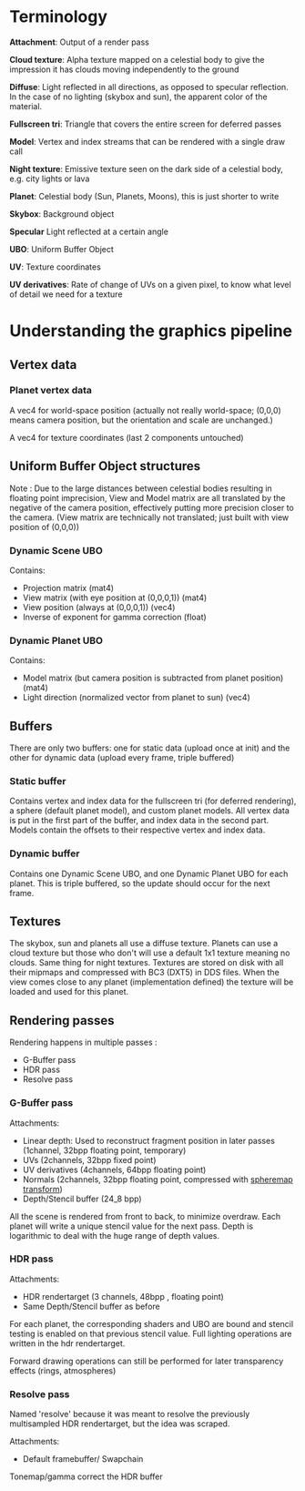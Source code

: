 # Terminology
**Attachment**: Output of a render pass

**Cloud texture**: Alpha texture mapped on a celestial body to give the impression it has clouds moving independently to the ground

**Diffuse**: Light reflected in all directions, as opposed to specular reflection. In the case of no lighting (skybox and sun), the apparent color of the material.

**Fullscreen tri**: Triangle that covers the entire screen for deferred passes

**Model**: Vertex and index streams that can be rendered with a single draw call

**Night texture**: Emissive texture seen on the dark side of a celestial body, e.g. city lights or lava

**Planet**: Celestial body (Sun, Planets, Moons), this is just shorter to write

**Skybox**: Background object

**Specular** Light reflected at a certain angle

**UBO**: Uniform Buffer Object

**UV**: Texture coordinates

**UV derivatives**: Rate of change of UVs on a given pixel, to know what level of detail we need for a texture

# Understanding the graphics pipeline
## Vertex data
### Planet vertex data
A vec4 for world-space position (actually not really world-space; (0,0,0) means camera position, but the orientation and scale are unchanged.)

A vec4 for texture coordinates (last 2 components untouched)
## Uniform Buffer Object structures
Note : Due to the large distances between celestial bodies resulting in floating point imprecision, View and Model matrix are all translated by the negative of the camera position, effectively putting more precision closer to the camera. (View matrix are technically not translated; just built with view position of (0,0,0))
### Dynamic Scene UBO
Contains:
* Projection matrix (mat4)
* View matrix (with eye position at (0,0,0,1)) (mat4)
* View position (always at (0,0,0,1)) (vec4)
* Inverse of exponent for gamma correction (float)

### Dynamic Planet UBO
Contains:
* Model matrix (but camera position is subtracted from planet position) (mat4)
* Light direction (normalized vector from planet to sun) (vec4)

## Buffers
There are only two buffers: one for static data (upload once at init) and the other for dynamic data (upload every frame, triple buffered)
### Static buffer
Contains vertex and index data for the fullscreen tri (for deferred rendering), a sphere (default planet model), and custom planet models. All vertex data is put in the first part of the buffer, and index data in the second part. Models contain the offsets to their respective vertex and index data.

### Dynamic buffer
Contains one Dynamic Scene UBO, and one Dynamic Planet UBO for each planet. This is triple buffered, so the update should occur for the next frame.

## Textures
The skybox, sun and planets all use a diffuse texture. Planets can use a cloud texture but those who don't will use a default 1x1 texture meaning no clouds. Same thing for night textures. Textures are stored on disk with all their mipmaps and compressed with BC3 (DXT5) in DDS files. When the view comes close to any planet (implementation defined) the texture will be loaded and used for this planet.

## Rendering passes
Rendering happens in multiple passes :
* G-Buffer pass
* HDR pass
* Resolve pass

### G-Buffer pass
Attachments:
* Linear depth: Used to reconstruct fragment position in later passes (1channel, 32bpp floating point, temporary)
* UVs (2channels, 32bpp fixed point)
* UV derivatives (4channels, 64bpp floating point)
* Normals (2channels, 32bpp floating point, compressed with [spheremap transform](http://aras-p.info/texts/CompactNormalStorage.html#method04spheremap))
* Depth/Stencil buffer (24_8 bpp)

All the scene is rendered from front to back, to minimize overdraw. Each planet will write a unique stencil value for the next pass. Depth is logarithmic to deal with the huge range of depth values.

### HDR pass
Attachments:
* HDR rendertarget (3 channels, 48bpp , floating point)
* Same Depth/Stencil buffer as before

For each planet, the corresponding shaders and UBO are bound and stencil testing is enabled on that previous stencil value. Full lighting operations are written in the hdr rendertarget.

Forward drawing operations can still be performed for later transparency effects (rings, atmospheres)

### Resolve pass
Named 'resolve' because it was meant to resolve the previously multisampled HDR rendertarget, but the idea was scraped.

Attachments:
* Default framebuffer/ Swapchain

Tonemap/gamma correct the HDR buffer

